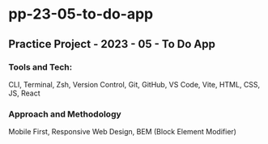 # pp-23-05-to-do-app

## Practice Project - 2023 - 05 - To Do App

### Tools and Tech:

CLI, Terminal, Zsh, Version Control, Git, GitHub, VS Code, Vite, HTML, CSS, JS, React

### Approach and Methodology

Mobile First, Responsive Web Design, BEM (Block Element Modifier)
